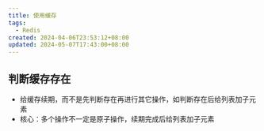 ```yaml
---
title: 使用缓存
tags:
  - Redis
created: 2024-04-06T23:53:12+08:00
updated: 2024-05-07T17:43:00+08:00
---
```


## 判断缓存存在

- 给缓存续期，而不是先判断存在再进行其它操作，如判断存在后给列表加子元素
- 核心：多个操作不一定是原子操作，续期完成后给列表加子元素
